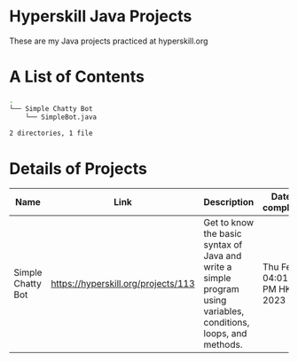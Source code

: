 # Hyperskill Java Projects

These are my Java projects practiced at hyperskill.org

# A List of Contents

```bash
.
└── Simple Chatty Bot
    └── SimpleBot.java

2 directories, 1 file
```

# Details of Projects

| Name              | Link                                | Description                                                                                                      | Date of completion              |
| ----------------- | ----------------------------------- | ---------------------------------------------------------------------------------------------------------------- | ------------------------------- |
| Simple Chatty Bot | https://hyperskill.org/projects/113 | Get to know the basic syntax of Java and write a simple program using variables, conditions, loops, and methods. | Thu Feb 23 04:01:02 PM HKT 2023 |
